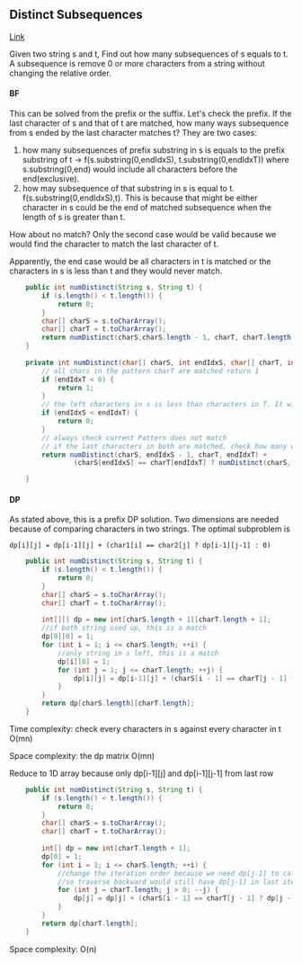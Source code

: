 ## Distinct Subsequences

[Link](https://leetcode.com/problems/distinct-subsequences/)

Given two string s and t, Find out how many subsequences of s equals to t. A subsequence is remove 0 or more characters from a string without changing the relative order.

#### BF

This can be solved from the prefix or the suffix. Let's check the prefix. If the last character of s and that of t are matched, how many ways subsequence from s ended by the last character matches t? They are two cases:

1. how many subsequences of  prefix substring in s is equals to the prefix substring of t  ->  f(s.substring(0,endIdxS), t.substring(0,endIdxT)) where s.substring(0,end) would include all characters before the end(exclusive).
2. how may subsequence of that substring in s is equal to t. f(s.substring(0,endIdxS),t). This is because that might be either character in s could be the end of matched subsequence when the length of s is greater than t.

How about no match?  Only the second case would be valid because we would find the character to match the last character of t.

Apparently, the end case would be all characters in t is matched or the characters in s  is less than t and they would never match.

```java
    public int numDistinct(String s, String t) {
        if (s.length() < t.length()) {
            return 0;
        }
        char[] charS = s.toCharArray();
        char[] charT = t.toCharArray();
        return numDistinct(charS,charS.length - 1, charT, charT.length - 1);
    }
    
    private int numDistinct(char[] charS, int endIdxS, char[] charT, int endIdxT) {
        // all chars in the pattern charT are matched return 1
        if (endIdxT < 0) {
            return 1;
        }
        // the left characters in s is less than characters in T. It will not match. return 0
        if (endIdxS < endIdxT) {
            return 0;
        }
        // always check current Pattern does not match
        // if the last characters in both are matched, check how many ways their substrings matched.
        return numDistinct(charS, endIdxS - 1, charT, endIdxT) + 
                (charS[endIdxS] == charT[endIdxT] ? numDistinct(charS, endIdxS - 1, charT, endIdxT - 1) : 0);

    }
```

#### DP

As stated above, this is a prefix DP solution. Two dimensions are needed because of comparing characters in two strings. The optimal subproblem is

```
dp[i][j] = dp[i-1][j] + (char1[i] == char2[j] ? dp[i-1][j-1] : 0)
```

 

```java
    public int numDistinct(String s, String t) {
        if (s.length() < t.length()) {
            return 0;
        }
        char[] charS = s.toCharArray();
        char[] charT = t.toCharArray();
        
        int[][] dp = new int[charS.length + 1][charT.length + 1];
        //if both string used up, this is a match
        dp[0][0] = 1;
        for (int i = 1; i <= charS.length; ++i) {
            //only string in s left, this is a match
            dp[i][0] = 1;
            for (int j = 1; j <= charT.length; ++j) {
                dp[i][j] = dp[i-1][j] + (charS[i - 1] == charT[j - 1] ? dp[i - 1][j - 1] : 0);
            }
        }
        return dp[charS.length][charT.length];
    } 
```

Time complexity:  check every characters in s against every character in t O(mn)

Space complexity: the dp matrix O(mn)

Reduce to 1D array because only dp[i-1]\[j] and dp[i-1]\[j-1] from last row

```java
    public int numDistinct(String s, String t) {
        if (s.length() < t.length()) {
            return 0;
        }
        char[] charS = s.toCharArray();
        char[] charT = t.toCharArray();
        
        int[] dp = new int[charT.length + 1];
        dp[0] = 1;
        for (int i = 1; i <= charS.length; ++i) {
            //change the iteration order because we need dp[j-1] to calcualte dp[j]
            //so traverse backward would still have dp[j-1] in last iteration.
            for (int j = charT.length; j > 0; --j) {
                dp[j] = dp[j] + (charS[i - 1] == charT[j - 1] ? dp[j - 1] : 0);
            }
        }
        return dp[charT.length];
    } 
```

Space complexity: O(n)
